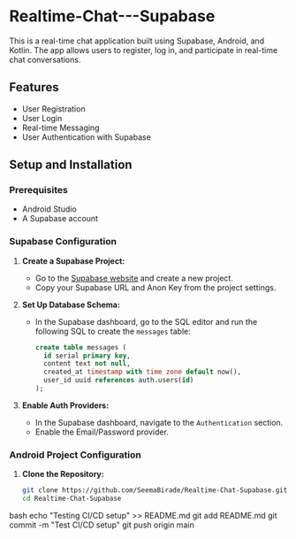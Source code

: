 # Realtime-Chat---Supabase

This is a real-time chat application built using Supabase, Android, and Kotlin. The app allows users to register, log in, and participate in real-time chat conversations.

## Features

- User Registration
- User Login
- Real-time Messaging
- User Authentication with Supabase

## Setup and Installation

### Prerequisites

- Android Studio
- A Supabase account

### Supabase Configuration

1. **Create a Supabase Project:**
    - Go to the [Supabase website](https://supabase.io/) and create a new project.
    - Copy your Supabase URL and Anon Key from the project settings.

2. **Set Up Database Schema:**
    - In the Supabase dashboard, go to the SQL editor and run the following SQL to create the `messages` table:

      ```sql
      create table messages (
        id serial primary key,
        content text not null,
        created_at timestamp with time zone default now(),
        user_id uuid references auth.users(id)
      );
      ```

3. **Enable Auth Providers:**
    - In the Supabase dashboard, navigate to the `Authentication` section.
    - Enable the Email/Password provider.

### Android Project Configuration

1. **Clone the Repository:**

   ```sh
   git clone https://github.com/SeemaBirade/Realtime-Chat-Supabase.git
   cd Realtime-Chat-Supabase


bash
echo "Testing CI/CD setup" >> README.md
git add README.md
git commit -m "Test CI/CD setup"
git push origin main